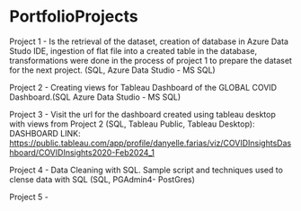 # PortfolioProjects

Project 1 - Is the retrieval of the dataset, creation of database in Azure Data Studo IDE, ingestion of flat file into a created table in the database, transformations were done in the process of project 1 to prepare the dataset for the next project. (SQL, Azure Data Studio - MS SQL)

Project 2 - Creating views for Tableau Dashboard of the GLOBAL COVID Dashboard.(SQL Azure Data Studio - MS SQL)

Project 3 - Visit the url for the dashboard created using tableau desktop with views from Project 2 (SQL, Tableau Public, Tableau Desktop):
DASHBOARD LINK: https://public.tableau.com/app/profile/danyelle.farias/viz/COVIDInsightsDashboard/COVIDInsights2020-Feb2024_1 

Project 4 - Data Cleaning with SQL. Sample script and techniques used to clense data with SQL (SQL, PGAdmin4- PostGres)

Project 5 - 

